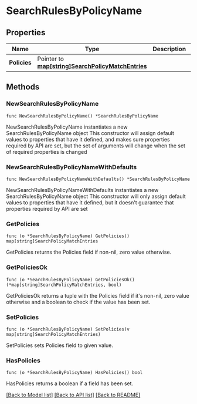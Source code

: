 # SearchRulesByPolicyName

## Properties

Name | Type | Description | Notes
------------ | ------------- | ------------- | -------------
**Policies** | Pointer to [**map[string]SearchPolicyMatchEntries**](searchPolicyMatchEntries.md) |  | [optional] 

## Methods

### NewSearchRulesByPolicyName

`func NewSearchRulesByPolicyName() *SearchRulesByPolicyName`

NewSearchRulesByPolicyName instantiates a new SearchRulesByPolicyName object
This constructor will assign default values to properties that have it defined,
and makes sure properties required by API are set, but the set of arguments
will change when the set of required properties is changed

### NewSearchRulesByPolicyNameWithDefaults

`func NewSearchRulesByPolicyNameWithDefaults() *SearchRulesByPolicyName`

NewSearchRulesByPolicyNameWithDefaults instantiates a new SearchRulesByPolicyName object
This constructor will only assign default values to properties that have it defined,
but it doesn't guarantee that properties required by API are set

### GetPolicies

`func (o *SearchRulesByPolicyName) GetPolicies() map[string]SearchPolicyMatchEntries`

GetPolicies returns the Policies field if non-nil, zero value otherwise.

### GetPoliciesOk

`func (o *SearchRulesByPolicyName) GetPoliciesOk() (*map[string]SearchPolicyMatchEntries, bool)`

GetPoliciesOk returns a tuple with the Policies field if it's non-nil, zero value otherwise
and a boolean to check if the value has been set.

### SetPolicies

`func (o *SearchRulesByPolicyName) SetPolicies(v map[string]SearchPolicyMatchEntries)`

SetPolicies sets Policies field to given value.

### HasPolicies

`func (o *SearchRulesByPolicyName) HasPolicies() bool`

HasPolicies returns a boolean if a field has been set.


[[Back to Model list]](../README.md#documentation-for-models) [[Back to API list]](../README.md#documentation-for-api-endpoints) [[Back to README]](../README.md)


